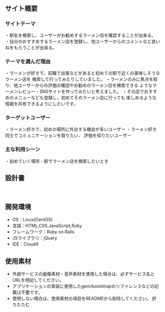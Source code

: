 # <!--Locala麺-->
​
## サイト概要
### サイトテーマ
<!--何を『目的』とし、どのような『分類』なのかを簡潔に書く-->
・駅名を検索し、ユーザーがお勧めするラーメン店を確認することが出来る。
・自分のおすすめするラーメン店を登録し、他ユーザーからのコメントなど良いねをもらうことが出来る。
​
### テーマを選んだ理由
<!--なぜこのようなテーマにしたかを説明する-->
・ラーメンが好きで、前職で出張などがあると初めての駅で近くの美味しそうなラーメン店を
検索して行ってみたりしていました。
・ラーメンのみに焦点を絞り、他ユーザーからの評価の確認やお勧めのラーメン店を検索できる
ようなラーメンレビュー・SNSサイトを作ってみたいと考えました。
・その店でおすすめのメニューなども登録し、初めてそのラーメン店に行っても
楽しめるような情報を共有できるようにしたいです。
​
### ターゲットユーザー
<!--誰に使ってもらうかを具体的に記載する-->
・ラーメン好きで、初めの場所に外出する機会が多いユーザー
・ラーメン好き同士でコミュニケーションを取りたい、
評価を知りたいユーザー
​
### 主な利用シーン
<!--どのような時に使うのかの状況を記載すること-->
・初めていく場所・駅でラーメン店を検索したいとき
​
## 設計書
<!--テーマを設定・提出する時点では不要です-->
​
## 開発環境
- OS：Linux(CentOS)
- 言語：HTML,CSS,JavaScript,Ruby
- フレームワーク：Ruby on Rails
- JSライブラリ：jQuery
- IDE：Cloud9
​
## 使用素材
- 外部サービスの画像素材・音声素材を使用した場合は、必ずサービス名とURLを明記してください。
- アプリケーションの実装に使用したgem/bootstrapのリファレンスなどの記載は不要です。
- 使用しない場合は、使用素材の項目をREADMEから削除してください。
折りたたむ